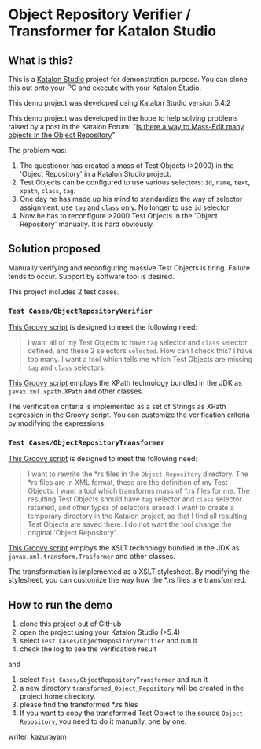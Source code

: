 Object Repository Verifier / Transformer for Katalon Studio
===============

## What is this?

This is a [Katalon Studio](https://www.katalon.com/) project for demonstration purpose.
You can clone this out onto your PC and execute with your Katalon Studio.

This demo project was developed using Katalon Studio version 5.4.2

This demo project was developed in the hope to help solving problems raised by a post in
the Katalon Forum: "[Is there a way to Mass-Edit many objects in the Object Repository](
 https://forum.katalon.com/discussion/8454/is-there-a-way-to-mass-edit-many-objects-in-the-object-repository)"

The problem was:
1. The questioner has created a mass of Test Objects (>2000) in the 'Object Repository' in a Katalon Studio project.
2. Test Objects can be configured to use various selectors: `id`, `name`, `text`, `xpath`, `class`, `tag`.
2. One day he has made up his mind to standardize the way of selector assignment: use `tag` and `class` only. No longer to use `id` selector.
3. Now he has to reconfigure >2000 Test Objects in the 'Object Repository' manually. It is hard obviously.

## Solution proposed

Manually verifying and reconfiguring massive Test Objects is tiring. Failure tends to occur. Support by software tool is desired.

This project includes 2 test cases.

### `Test Cases/ObjectRepositoryVerifier`

[This Groovy script](https://github.com/kazurayam/KatalonObjectRepositoryVerifier/blob/master/Scripts/ObjectRepositoryVerifier/Script1532075796937.groovy) is designed to meet the following need:

>I want all of my Test Objects to have `tag` selector and `class` selector defined, and these 2 selectors `selected`. How can I check this? I have too many. I want a tool which tells me which Test Objects are missing `tag` and `class` selectors.


[This Groovy script](https://github.com/kazurayam/KatalonObjectRepositoryVerifier/blob/master/Scripts/ObjectRepositoryVerifier/Script1532075796937.groovy) employs the XPath technology bundled in the JDK as `javax.xml.xpath.XPath` and other classes.

The verification criteria is implemented as a set of Strings as XPath expression in the Groovy script. You can customize the verification criteria by modifying the expressions.

### `Test Cases/ObjectRepositoryTransformer`

[This Groovy script](https://github.com/kazurayam/KatalonObjectRepositoryVerifier/blob/master/Scripts/ObjectRepositoryTransformation/Script1532125592182.groovy) is designed to meet the following need:

>I want to rewrite the *rs files in the `Object Repository` directory. The *rs files are in XML format, these are the definition of my Test Objects. I want a tool which transforms mass of *.rs files for me. The resulting Test Objects should have `tag` selector and `class` selector retained, and other types of selectors erased. I want to create a temporary directory in the Katalon project, so that I find all resulting Test Objects are saved there. I do not want the tool change the original 'Object Repository'.

[This Groovy script](https://github.com/kazurayam/KatalonObjectRepositoryVerifier/blob/master/Scripts/ObjectRepositoryTransformation/Script1532125592182.groovy) employs the XSLT technology bundled in the JDK as `javax.xml.transform.Trasformer` and other classes.

The transformation is implemented as a XSLT stylesheet. By modifying the stylesheet, you can customize the way how the *.rs files are transformed.

## How to run the demo

1. clone this project out of GitHub
2. open the project using your Katalon Studio (>5.4)
3. select `Test Cases/ObjectRepositoryVerifier` and run it
4. check the log to see the verification result

and

1. select `Test Cases/ObjectRepositoryTransformer` and run it
2. a new directory `transformed_Object_Repository` will be created in the project home directory.
3. please find the transformed *.rs files
4. If you want to copy the transformed Test Object to the source `Object Repository`, you need to do it manually, one by one.

writer: kazurayam
